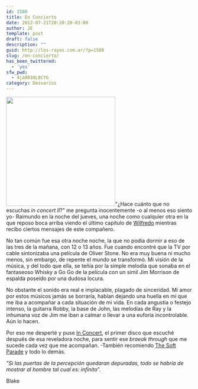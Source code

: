 ```yaml
---
id: 1580
title: En Concierto
date: 2012-07-21T20:20:20-03:00
author: JE
template: post
draft: false
description: ""
guid: http://los-rayos.com.ar/?p=1580
slug: /en-concierto/
has_been_twittered:
  - 'yes'
sfw_pwd:
  - 4ja801OL8CYG
category: Desvaríos
---
```

<img class="alignleft" src="https://i40.servimg.com/u/f40/13/00/27/33/inconc10.jpg" alt="" width="295" height="295" />"¿Hace cuánto que no escuchas _in concert_ _II_?" me pregunta inocentemente -o al menos eso siento yo- Raimundo en la noche del jueves, una noche como cualquier otra en la que reposo boca arriba viendo el último capítulo de [Wilfredo](http://www.cuevana.tv/#!/series/3843/wilfred-us) mientras recibo ciertos mensajes de este compañero.

No tan común fue esa otra noche noche, la que no podía dormir a eso de las tres de la mañana, con 12 o 13 años. Fue cuando encontré que la TV por cable sintonizaba una película de Oliver Stone. No era muy buena ni mucho menos, sin embargo, de repente el mundo se transformó. Mi visión de la música, y del todo que ella, se teñía por la simple melodía que sonaba en el fantaseoso Whisky a Go Go de la película con un simil Jim Morrison de espalda poseído por una dudosa locura.

No obstante el sonido era real e implacable, plagado de sinceridad. Mi amor por estos músicos jamás se borraría, habían dejando una huella en mí que me iba a acompañar a cada situación de mi vida. En cada angustia o festejo intenso, la guitarra Robby, la base de John, las melodías de Ray y la inhumana voz de Jim me iban a calmar o llevar a una euforia incontrolable. Aún lo hacen.

Por eso me desperté y puse [In Concert](http://grooveshark.com/#!/album/In+Concert/150439), el primer disco que escuché después de esa reveladora noche, para sentir ese _braeak through_ que me sucede cada vez que me acompañan. -También recomiendo [The Soft Parade](http://grooveshark.com/#!/album/The+Soft+Parade/128709) y todo lo demás.

_"Si las puertas de la percepción quedaran depuradas, todo se habría de mostrar al hombre tal cual es: infinito_".

Blake